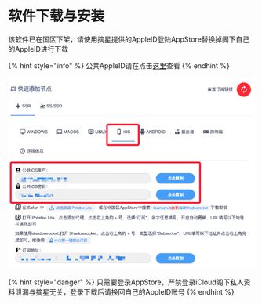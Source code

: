 # 软件下载与安装

该软件已在国区下架，请使用摘星提供的AppleID登陆AppStore替换掉阁下自己的AppleID进行下载

{% hint style="info" %}
公共AppleID请在点击[这里](https://fastssr.cloud/user)查看
{% endhint %}

![](../../../.gitbook/assets/qq20190506-081650.png)

{% hint style="danger" %}
只需要登录AppStore，严禁登录iCloud阁下私人资料泄漏与摘星无关，登录下载后请换回自己的AppleID账号
{% endhint %}

